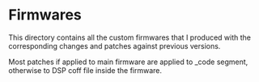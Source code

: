 # Firmwares

This directory contains all the custom firmwares that I produced with the corresponding changes and patches against previous versions. 

Most patches if applied to main firmware are applied to _code segment, otherwise to DSP coff file inside the firmware.